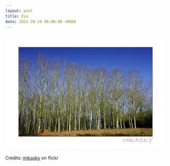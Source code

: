 ```yaml
---
layout: post
title: Eva
date: 2022-10-19 00:00:00 +0000
---
```


![Eva](/images/2022-10-19.jpg)

Crédits: [mikasky](https://www.flickr.com/people/mikasky/) on flickr
